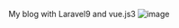 My blog with Laravel9 and vue.js3
![image](https://user-images.githubusercontent.com/67559886/222340320-24363810-03ec-437a-a226-98d68f21ba35.png)

